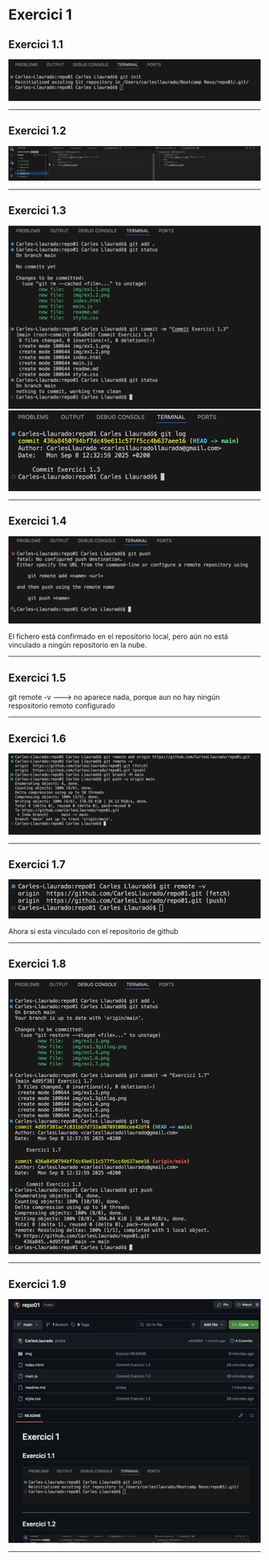 # Exercici 1
## Exercici 1.1
![Error](./img/ex1.1.png "Exercici 1.1")
***

## Exercici 1.2
![](./img/ex1.2.png)
***

## Exercici 1.3
![](./img/ex1.3.png)
![](./img/ex1.3gitlog.png)

***

## Exercici 1.4
![](./img/ex1.4.png)

El fichero está confirmado en el repositorio local, pero aún no está vinculado a ningún repositorio en la nube.
***

## Exercici 1.5
git remote -v ---> no aparece nada, porque aun no hay ningún respositorio remoto configurado
***

## Exercici 1.6
![](./img/ex1.6.png)
***

## Exercici 1.7
![](./img/ex1.7.png)

Ahora si esta vinculado con el repositorio de github
***

## Exercici 1.8
![](./img/ex1.8.png)
***

## Exercici 1.9
![](./img/ex1.9.png)
***
